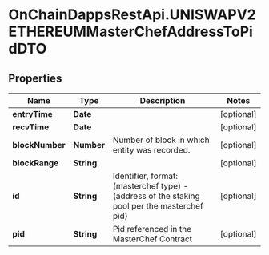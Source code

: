 # OnChainDappsRestApi.UNISWAPV2ETHEREUMMasterChefAddressToPidDTO

## Properties

Name | Type | Description | Notes
------------ | ------------- | ------------- | -------------
**entryTime** | **Date** |  | [optional] 
**recvTime** | **Date** |  | [optional] 
**blockNumber** | **Number** | Number of block in which entity was recorded. | [optional] 
**blockRange** | **String** |  | [optional] 
**id** | **String** | Identifier, format: (masterchef type) - (address of the staking pool per the masterchef pid) | [optional] 
**pid** | **String** | Pid referenced in the MasterChef Contract | [optional] 


